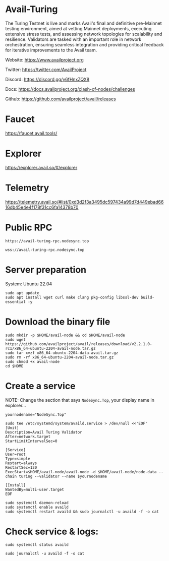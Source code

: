 # Avail-Turing
The Turing Testnet is live and marks Avail's final and definitive pre-Mainnet testing environment, aimed at vetting Mainnet deployments, executing extensive stress tests, and assessing network topologies for scalability and resilience. Validators are tasked with an important role in network orchestration, ensuring seamless integration and providing critical feedback for iterative improvements to the Avail team.

Website: https://www.availproject.org

Twitter: https://twitter.com/AvailProject

Discord: https://discord.gg/y6fHnxZQX8

Docs: https://docs.availproject.org/clash-of-nodes/challenges

Github: https://github.com/availproject/avail/releases

# Faucet
https://faucet.avail.tools/
# Explorer
https://explorer.avail.so/#/explorer
# Telemetry
https://telemetry.avail.so/#list/0xd3d2f3a3495dc597434a99d7d449ebad6616db45e4e4f178f31cc6fa14378b70
# Public RPC
```
https://avail-turing-rpc.nodesync.top
```
```
wss://avail-turing-rpc.nodesync.top
```
# Server preparation
System: Ubuntu 22.04
```
sudo apt update
sudo apt install wget curl make clang pkg-config libssl-dev build-essential -y
```
# Download the binary file
```
sudo mkdir -p $HOME/avail-node && cd $HOME/avail-node
sudo wget https://github.com/availproject/avail/releases/download/v2.2.1.0-rc1/x86_64-ubuntu-2204-avail-node.tar.gz
sudo tar xvzf x86_64-ubuntu-2204-data-avail.tar.gz
sudo rm -rf x86_64-ubuntu-2204-avail-node.tar.gz
sudo chmod +x avail-node
cd $HOME
```
# Create a service 
NOTE: Change the section that says `NodeSync.Top`, your display name in explorer...
```
yournodename="NodeSync.Top"
```
```
sudo tee /etc/systemd/system/availd.service > /dev/null <<'EOF'
[Unit]
Description=Avail Turing Validator
After=network.target
StartLimitIntervalSec=0

[Service]
User=root
Type=simple
Restart=always
RestartSec=120
ExecStart=$HOME/avail-node/avail-node -d $HOME/avail-node/node-data --chain turing --validator --name $yournodename

[Install]
WantedBy=multi-user.target
EOF
```
```
sudo systemctl daemon-reload
sudo systemctl enable availd
sudo systemctl restart availd && sudo journalctl -u availd -f -o cat
```
# Check service & logs:
```
sudo systemctl status availd
```
```
sudo journalctl -u availd -f -o cat
```
